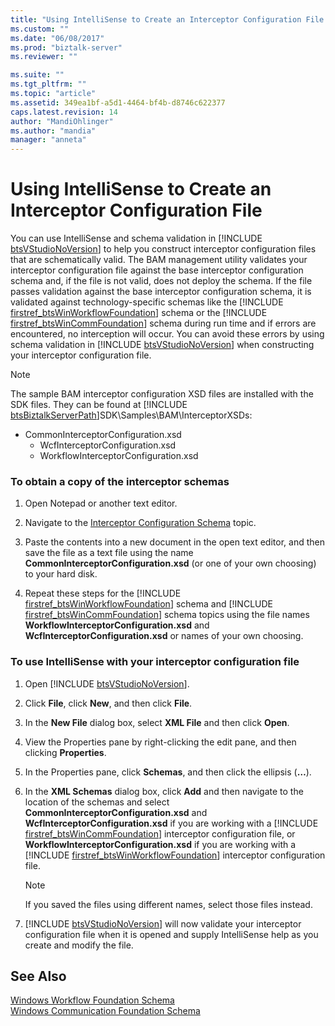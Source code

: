 ```yaml
---
title: "Using IntelliSense to Create an Interceptor Configuration File | Microsoft Docs"
ms.custom: ""
ms.date: "06/08/2017"
ms.prod: "biztalk-server"
ms.reviewer: ""

ms.suite: ""
ms.tgt_pltfrm: ""
ms.topic: "article"
ms.assetid: 349ea1bf-a5d1-4464-bf4b-d8746c622377
caps.latest.revision: 14
author: "MandiOhlinger"
ms.author: "mandia"
manager: "anneta"
---
```

# Using IntelliSense to Create an Interceptor Configuration File
You can use IntelliSense and schema validation in [!INCLUDE [btsVStudioNoVersion](../includes/btsvstudionoversion-md.md)] to help you construct interceptor configuration files that are schematically valid. The BAM management utility validates your interceptor configuration file against the base interceptor configuration schema and, if the file is not valid, does not deploy the schema. If the file passes validation against the base interceptor configuration schema, it is validated against technology-specific schemas like the [!INCLUDE [firstref_btsWinWorkflowFoundation](../includes/firstref-btswinworkflowfoundation-md.md)] schema or the [!INCLUDE [firstref_btsWinCommFoundation](../includes/firstref-btswincommfoundation-md.md)] schema during run time and if errors are encountered, no interception will occur. You can avoid these errors by using schema validation in [!INCLUDE [btsVStudioNoVersion](../includes/btsvstudionoversion-md.md)] when constructing your interceptor configuration file.  
  
> [!NOTE]
>  The sample BAM interceptor configuration XSD files are installed with the SDK files. They can be found at [!INCLUDE [btsBiztalkServerPath](../includes/btsbiztalkserverpath-md.md)]SDK\Samples\BAM\InterceptorXSDs:  
> 
> - CommonInterceptorConfiguration.xsd  
>   -   WcfInterceptorConfiguration.xsd  
>   -   WorkflowInterceptorConfiguration.xsd  
  
### To obtain a copy of the interceptor schemas  
  
1. Open Notepad or another text editor.  
  
2. Navigate to the [Interceptor Configuration Schema](../core/interceptor-configuration-schema.md) topic.  
  
3. Paste the contents into a new document in the open text editor, and then save the file as a text file using the name **CommonInterceptorConfiguration.xsd** (or one of your own choosing) to your hard disk.  
  
4. Repeat these steps for the [!INCLUDE [firstref_btsWinWorkflowFoundation](../includes/firstref-btswinworkflowfoundation-md.md)] schema and [!INCLUDE [firstref_btsWinCommFoundation](../includes/firstref-btswincommfoundation-md.md)] schema topics using the file names <strong>WorkflowInterceptorConfiguration.xsd</strong> and <strong>WcfInterceptorConfiguration.xsd</strong> or names of your own choosing.  
  
### To use IntelliSense with your interceptor configuration file  
  
1. Open [!INCLUDE [btsVStudioNoVersion](../includes/btsvstudionoversion-md.md)].  
  
2. Click **File**, click **New**, and then click **File**.  
  
3. In the **New File** dialog box, select **XML File** and then click **Open**.  
  
4. View the Properties pane by right-clicking the edit pane, and then clicking **Properties**.  
  
5. In the Properties pane, click **Schemas**, and then click the ellipsis (**…**).  
  
6. In the <strong>XML Schemas</strong> dialog box, click <strong>Add</strong> and then navigate to the location of the schemas and select <strong>CommonInterceptorConfiguration.xsd</strong> and <strong>WcfInterceptorConfiguration.xsd</strong> if you are working with a [!INCLUDE [firstref_btsWinCommFoundation](../includes/firstref-btswincommfoundation-md.md)] interceptor configuration file, or <strong>WorkflowInterceptorConfiguration.xsd</strong> if you are working with a [!INCLUDE [firstref_btsWinWorkflowFoundation](../includes/firstref-btswinworkflowfoundation-md.md)] interceptor configuration file.  
  
   > [!NOTE]
   >  If you saved the files using different names, select those files instead.  
  
7. [!INCLUDE [btsVStudioNoVersion](../includes/btsvstudionoversion-md.md)] will now validate your interceptor configuration file when it is opened and supply IntelliSense help as you create and modify the file.  
  
## See Also  
 [Windows Workflow Foundation Schema](../core/windows-workflow-foundation-schema.md)   
 [Windows Communication Foundation Schema](../core/windows-communication-foundation-schema.md)